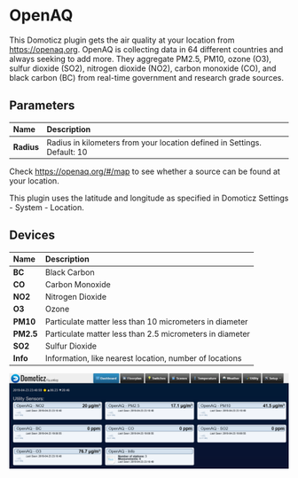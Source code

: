 # OpenAQ
This Domoticz plugin gets the air quality at your location from https://openaq.org. 
OpenAQ is collecting data in 64 different countries and always seeking to add more. They aggregate PM2.5, PM10, ozone (O3), sulfur dioxide (SO2), nitrogen dioxide (NO2), carbon monoxide (CO), and black carbon (BC) from real-time government and research grade sources.

## Parameters
| Name       | Description                                                              |
| :---       | :---                                                                     |
| **Radius** | Radius in kilometers from your location defined in Settings. Default: 10 |

Check https://openaq.org/#/map to see whether a source can be found at your location.

This plugin uses the latitude and longitude as specified in Domoticz Settings - System - Location.

## Devices
| Name       | Description                                              |
| :---       | :---                                                     |
| **BC**     | Black Carbon                                             |
| **CO**     | Carbon Monoxide                                          |
| **NO2**    | Nitrogen Dioxide                                         |
| **O3**     | Ozone                                                    |
| **PM10**   | Particulate matter less than 10 micrometers in diameter  |
| **PM2.5**  | Particulate matter less than 2.5 micrometers in diameter |
| **SO2**    | Sulfur Dioxide                                           |
| **Info**   | Information, like nearest location, number of locations  |

![OpenAQ](https://github.com/Xorfor/Domoticz-OpenAQ-Plugin/blob/master/images/Knipsel.PNG)
